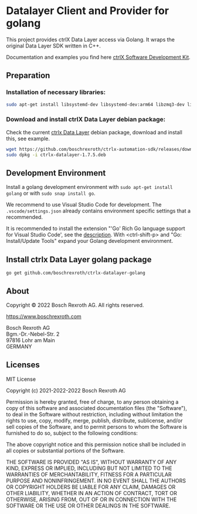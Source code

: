 # Datalayer Client and Provider for golang

This project provides ctrlX Data Layer access via Golang.
It wraps the original Data Layer SDK written in C++.

Documentation and examples you find here [ctrlX Software Development Kit](https://boschrexroth.github.io/ctrlx-automation-sdk/).

## Preparation

### Installation of necessary libraries:
```bash
sudo apt-get install libsystemd-dev libsystemd-dev:arm64 libzmq3-dev libzmq3-dev:arm64
```

### Download and install ctrlX Data Layer debian package:

Check the current [ctrlx Data Layer](https://github.com/boschrexroth/ctrlx-automation-sdk/releases) debian package, download and install this, see example. 

```bash
wget https://github.com/boschrexroth/ctrlx-automation-sdk/releases/download/1.12.1/ctrlx-datalayer-1.7.5.deb
sudo dpkg -i ctrlx-datalayer-1.7.5.deb
```

## Development Environment

Install a golang development environment with `sudo apt-get install golang` or with `sudo snap install go`.

We recommend to use Visual Studio Code for development. The `.vscode/settings.json` already contains environment specific settings that a recommended. 

It is recommended to install the extension "'Go' Rich Go language support for Visual Studio Code', see the [description](https://marketplace.visualstudio.com/items?itemName=golang.Go). With \<ctrl-shift-p\> and "Go: Install/Update Tools" expand your Golang development environment.


## Install ctrlx Data Layer golang package

`go get github.com/boschrexroth/ctrlx-datalayer-golang`


## About

Copyright © 2022 Bosch Rexroth AG. All rights reserved.

<https://www.boschrexroth.com>

Bosch Rexroth AG  
Bgm.-Dr.-Nebel-Str. 2  
97816 Lohr am Main  
GERMANY

## Licenses

MIT License

Copyright (c) 2021-2022-2022 Bosch Rexroth AG

Permission is hereby granted, free of charge, to any person obtaining a copy
of this software and associated documentation files (the "Software"), to deal
in the Software without restriction, including without limitation the rights
to use, copy, modify, merge, publish, distribute, sublicense, and/or sell
copies of the Software, and to permit persons to whom the Software is
furnished to do so, subject to the following conditions:

The above copyright notice and this permission notice shall be included in all
copies or substantial portions of the Software.

THE SOFTWARE IS PROVIDED "AS IS", WITHOUT WARRANTY OF ANY KIND, EXPRESS OR
IMPLIED, INCLUDING BUT NOT LIMITED TO THE WARRANTIES OF MERCHANTABILITY,
FITNESS FOR A PARTICULAR PURPOSE AND NONINFRINGEMENT. IN NO EVENT SHALL THE
AUTHORS OR COPYRIGHT HOLDERS BE LIABLE FOR ANY CLAIM, DAMAGES OR OTHER
LIABILITY, WHETHER IN AN ACTION OF CONTRACT, TORT OR OTHERWISE, ARISING FROM,
OUT OF OR IN CONNECTION WITH THE SOFTWARE OR THE USE OR OTHER DEALINGS IN THE
SOFTWARE.